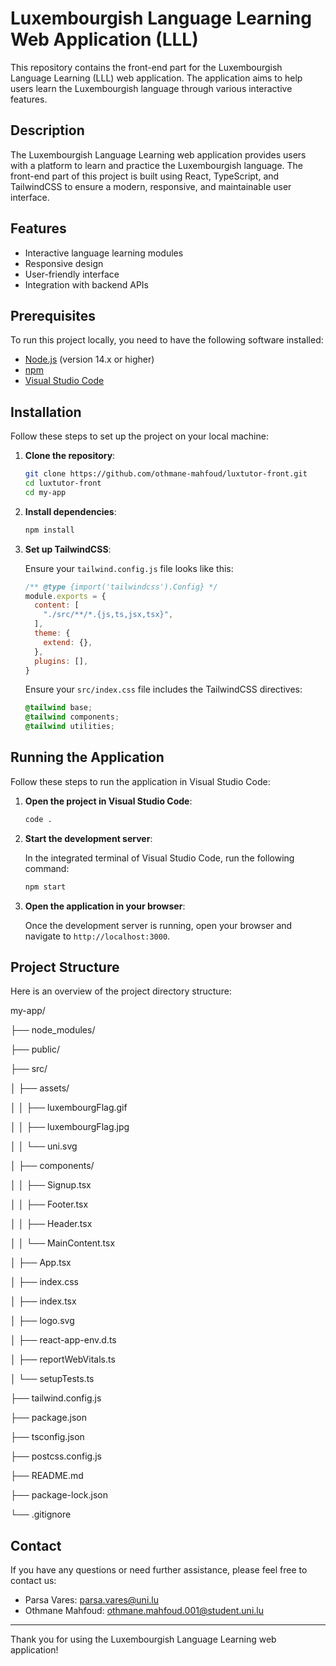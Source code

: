 ﻿# Luxembourgish Language Learning Web Application (LLL)

This repository contains the front-end part for the Luxembourgish Language Learning (LLL) web application. The application aims to help users learn the Luxembourgish language through various interactive features.

## Description

The Luxembourgish Language Learning web application provides users with a platform to learn and practice the Luxembourgish language. The front-end part of this project is built using React, TypeScript, and TailwindCSS to ensure a modern, responsive, and maintainable user interface.

## Features

- Interactive language learning modules
- Responsive design
- User-friendly interface
- Integration with backend APIs

## Prerequisites

To run this project locally, you need to have the following software installed:

- [Node.js](https://nodejs.org/) (version 14.x or higher)
- [npm](https://www.npmjs.com/)
- [Visual Studio Code](https://code.visualstudio.com/)

## Installation

Follow these steps to set up the project on your local machine:

1. **Clone the repository**:

    ```bash
    git clone https://github.com/othmane-mahfoud/luxtutor-front.git
    cd luxtutor-front
    cd my-app
    ```

2. **Install dependencies**:

    ```bash
    npm install
    ```

3. **Set up TailwindCSS**:

    Ensure your `tailwind.config.js` file looks like this:

    ```javascript
    /** @type {import('tailwindcss').Config} */
    module.exports = {
      content: [
        "./src/**/*.{js,ts,jsx,tsx}",
      ],
      theme: {
        extend: {},
      },
      plugins: [],
    }
    ```

    Ensure your `src/index.css` file includes the TailwindCSS directives:

    ```css
    @tailwind base;
    @tailwind components;
    @tailwind utilities;
    ```

## Running the Application

Follow these steps to run the application in Visual Studio Code:

1. **Open the project in Visual Studio Code**:

    ```bash
    code .
    ```

2. **Start the development server**:

    In the integrated terminal of Visual Studio Code, run the following command:

    ```bash
    npm start
    ```

3. **Open the application in your browser**:

    Once the development server is running, open your browser and navigate to `http://localhost:3000`.

## Project Structure

Here is an overview of the project directory structure:

my-app/

├── node_modules/

├── public/

├── src/

│ ├── assets/

│ │ ├── luxembourgFlag.gif

│ │ ├── luxembourgFlag.jpg

│ │ └── uni.svg

│ ├── components/

│ │ ├── Signup.tsx

│ │ ├── Footer.tsx

│ │ ├── Header.tsx

│ │ └── MainContent.tsx

│ ├── App.tsx

│ ├── index.css

│ ├── index.tsx

│ ├── logo.svg

│ ├── react-app-env.d.ts

│ ├── reportWebVitals.ts

│ └── setupTests.ts

├── tailwind.config.js

├── package.json

├── tsconfig.json

├── postcss.config.js

├── README.md

├── package-lock.json

└── .gitignore



## Contact

If you have any questions or need further assistance, please feel free to contact us:

- Parsa Vares: [parsa.vares@uni.lu](mailto:parsa.vares@uni.lu)
- Othmane Mahfoud: [othmane.mahfoud.001@student.uni.lu](mailto:othmane.mahfoud.001@student.uni.lu)

***

Thank you for using the Luxembourgish Language Learning web application!

